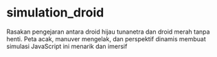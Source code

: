 # simulation_droid
Rasakan pengejaran antara droid hijau tunanetra dan droid merah tanpa henti. Peta acak, manuver mengelak, dan perspektif dinamis membuat simulasi JavaScript ini menarik dan imersif
